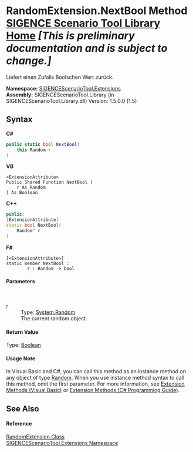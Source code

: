 # RandomExtension.NextBool Method <a href="https://github.com/ObiWanLansi/SIGENCE-Scenario-Tool">SIGENCE Scenario Tool Library Home</a> _**\[This is preliminary documentation and is subject to change.\]**_

Liefert einen Zufalls Boolschen Wert zurück.

**Namespace:**&nbsp;<a href="f2af11f5-ae9d-3dcc-a4a9-ba07a037925f.md">SIGENCEScenarioTool.Extensions</a><br />**Assembly:**&nbsp;SIGENCEScenarioTool.Library (in SIGENCEScenarioTool.Library.dll) Version: 1.5.0.0 (1.5)

## Syntax

**C#**<br />
``` C#
public static bool NextBool(
	this Random r
)
```

**VB**<br />
``` VB
<ExtensionAttribute>
Public Shared Function NextBool ( 
	r As Random
) As Boolean
```

**C++**<br />
``` C++
public:
[ExtensionAttribute]
static bool NextBool(
	Random^ r
)
```

**F#**<br />
``` F#
[<ExtensionAttribute>]
static member NextBool : 
        r : Random -> bool 

```


#### Parameters
&nbsp;<dl><dt>r</dt><dd>Type: <a href="http://msdn2.microsoft.com/en-us/library/ts6se2ek" target="_blank">System.Random</a><br />The current random object</dd></dl>

#### Return Value
Type: <a href="http://msdn2.microsoft.com/en-us/library/a28wyd50" target="_blank">Boolean</a><br />

#### Usage Note
In Visual Basic and C#, you can call this method as an instance method on any object of type <a href="http://msdn2.microsoft.com/en-us/library/ts6se2ek" target="_blank">Random</a>. When you use instance method syntax to call this method, omit the first parameter. For more information, see <a href="http://msdn.microsoft.com/en-us/library/bb384936.aspx">Extension Methods (Visual Basic)</a> or <a href="http://msdn.microsoft.com/en-us/library/bb383977.aspx">Extension Methods (C# Programming Guide)</a>.

## See Also


#### Reference
<a href="ec79cd66-cabe-b34d-c958-1063ff30e004.md">RandomExtension Class</a><br /><a href="f2af11f5-ae9d-3dcc-a4a9-ba07a037925f.md">SIGENCEScenarioTool.Extensions Namespace</a><br />